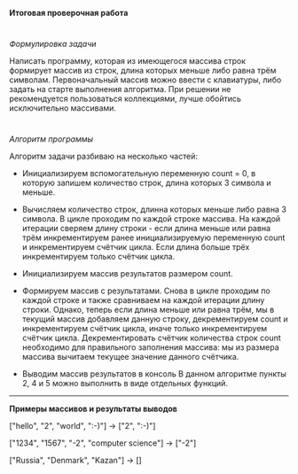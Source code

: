 **Итоговая проверочная работа**
#

*Формулировка задачи*

Написать программу, которая из имеющегося массива строк формирует
массив из строк, длина которых меньше либо равна трём символам.
Первоначальный массив можно ввести с клавиатуры, либо задать на
старте выполнения алгоритма. При решении не рекомендуется
пользоваться коллекциями, лучше обойтись исключительно массивами.
#
*Алгоритм программы*

Алгоритм задачи разбиваю на несколько частей:

* Инициализируем вспомогательную переменную count = 0, в
которую запишем количество строк, длина которых 3 символа и
меньше.

* Вычисляем количество строк, длинна которых меньше либо равна
3 символа.
В цикле проходим по каждой строке массива. На каждой итерации
сверяем длину строки - если длина меньше или равна трём
инкрементируем ранее инициализируемую переменную count и
инкрементируем счётчик цикла. Если длина больше трёх
инкрементируем только счётчик цикла.
* Инициализируем массив результатов размером count.
* Формируем массив с результатами.
Снова в цикле проходим по каждой строке и также сравниваем на
каждой итерации длину строки. Однако, теперь если длина меньше или
равна трём, мы в текущий массив добавляем данную строку,
декрементируем count и инкрементируем счётчик цикла, иначе только
инкрементируем счётчик цикла. Декрементировать счётчик количества
строк count необходимо для правильного заполнения массива: мы из
размера массива вычитаем текущее значение данного счётчика.
* Выводим массив результатов в консоль
В данном алгоритме пункты 2, 4 и 5 можно выполнить в виде
отдельных функций.
---

**Примеры массивов и результаты выводов**

["hello", "2", "world", ":-)"] -> ["2", ":-)"]

["1234", "1567", "-2", "computer science"] -> ["-2"]

["Russia", "Denmark", "Kazan"] -> []